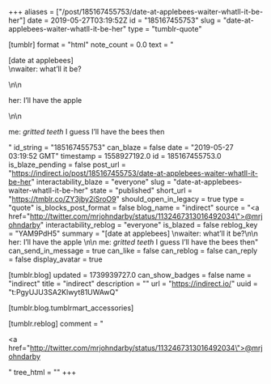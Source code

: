 +++
aliases = ["/post/185167455753/date-at-applebees-waiter-whatll-it-be-her"]
date = 2019-05-27T03:19:52Z
id = "185167455753"
slug = "date-at-applebees-waiter-whatll-it-be-her"
type = "tumblr-quote"

[tumblr]
format = "html"
note_count = 0.0
text = "<p>[date at applebees]<br/>\nwaiter: what&rsquo;ll it be?</p>\n\n<p>her: I&rsquo;ll have the apple </p>\n\n<p>me: *gritted teeth* I guess I&rsquo;ll have the bees then</p>"
id_string = "185167455753"
can_blaze = false
date = "2019-05-27 03:19:52 GMT"
timestamp = 1558927192.0
id = 185167455753.0
is_blaze_pending = false
post_url = "https://indirect.io/post/185167455753/date-at-applebees-waiter-whatll-it-be-her"
interactability_blaze = "everyone"
slug = "date-at-applebees-waiter-whatll-it-be-her"
state = "published"
short_url = "https://tmblr.co/ZY3jby2iSroO9"
should_open_in_legacy = true
type = "quote"
is_blocks_post_format = false
blog_name = "indirect"
source = "<a href=\"http://twitter.com/mrjohndarby/status/1132467313016492034\">@mrjohndarby</a>"
interactability_reblog = "everyone"
is_blazed = false
reblog_key = "YAM9PdH5"
summary = "[date at applebees] \nwaiter: what’ll it be?\n\n her: I’ll have the apple \n\n me: *gritted teeth* I guess I’ll have the bees then"
can_send_in_message = true
can_like = false
can_reblog = false
can_reply = false
display_avatar = true

[tumblr.blog]
updated = 1739939727.0
can_show_badges = false
name = "indirect"
title = "indirect"
description = ""
url = "https://indirect.io/"
uuid = "t:PgyUJU3SA2Klwyt81UWAwQ"

[tumblr.blog.tumblrmart_accessories]

[tumblr.reblog]
comment = "<p><a href=\"http://twitter.com/mrjohndarby/status/1132467313016492034\">@mrjohndarby</a></p>"
tree_html = ""
+++
